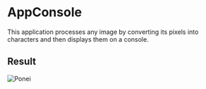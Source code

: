 # AppConsole

This application processes any image by converting its pixels into characters and then displays them on a console.

## Result

![Ponei](https://user-images.githubusercontent.com/55207930/199380056-d2d39fb7-e8a8-4e6b-a890-f8587801a186.jpeg)
